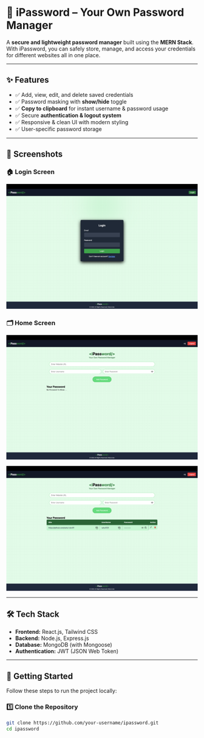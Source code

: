# 🔐 iPassword – Your Own Password Manager  

A **secure and lightweight password manager** built using the **MERN Stack**.  
With iPassword, you can safely store, manage, and access your credentials for different websites all in one place.  

---

## ✨ Features  

- ✅ Add, view, edit, and delete saved credentials  
- ✅ Password masking with **show/hide** toggle  
- ✅ **Copy to clipboard** for instant username & password usage  
- ✅ Secure **authentication & logout system**  
- ✅ Responsive & clean UI with modern styling  
- ✅ User-specific password storage  

---

## 📸 Screenshots  

### 🏠 Login Screen  
![Empty Dashboard](./frontend/public/login.png)  

### 🗂️ Home Screen
![Empty Dashboard](./frontend/public/home.png)   

![Empty Dashboard](./frontend/public/home2.png)   

---

## 🛠️ Tech Stack  

- **Frontend:** React.js, Tailwind CSS  
- **Backend:** Node.js, Express.js  
- **Database:** MongoDB (with Mongoose)  
- **Authentication:** JWT (JSON Web Token)  

---

## 🚀 Getting Started  

Follow these steps to run the project locally:  

### 1️⃣ Clone the Repository  
```bash
git clone https://github.com/your-username/ipassword.git
cd ipassword
